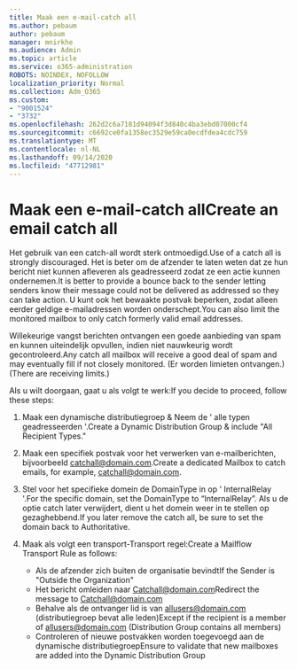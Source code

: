 ```yaml
---
title: Maak een e-mail-catch all
ms.author: pebaum
author: pebaum
manager: mnirkhe
ms.audience: Admin
ms.topic: article
ms.service: o365-administration
ROBOTS: NOINDEX, NOFOLLOW
localization_priority: Normal
ms.collection: Adm_O365
ms.custom:
- "9001524"
- "3732"
ms.openlocfilehash: 262d2c6a7181d94094f3d840c4ba3ebd07000cf4
ms.sourcegitcommit: c6692ce0fa1358ec3529e59ca0ecdfdea4cdc759
ms.translationtype: MT
ms.contentlocale: nl-NL
ms.lasthandoff: 09/14/2020
ms.locfileid: "47712981"
---
```

# <a name="create-an-email-catch-all"></a><span data-ttu-id="f9fee-102">Maak een e-mail-catch all</span><span class="sxs-lookup"><span data-stu-id="f9fee-102">Create an email catch all</span></span>

<span data-ttu-id="f9fee-103">Het gebruik van een catch-all wordt sterk ontmoedigd.</span><span class="sxs-lookup"><span data-stu-id="f9fee-103">Use of a catch all is strongly discouraged.</span></span> <span data-ttu-id="f9fee-104">Het is beter om de afzender te laten weten dat ze hun bericht niet kunnen afleveren als geadresseerd zodat ze een actie kunnen ondernemen.</span><span class="sxs-lookup"><span data-stu-id="f9fee-104">It is better to provide a bounce back to the sender letting senders know their message could not be delivered as addressed so they can take action.</span></span> <span data-ttu-id="f9fee-105">U kunt ook het bewaakte postvak beperken, zodat alleen eerder geldige e-mailadressen worden onderschept.</span><span class="sxs-lookup"><span data-stu-id="f9fee-105">You can also limit the monitored mailbox to only catch formerly valid email addresses.</span></span> 

<span data-ttu-id="f9fee-106">Willekeurige vangst berichten ontvangen een goede aanbieding van spam en kunnen uiteindelijk opvullen, indien niet nauwkeurig wordt gecontroleerd.</span><span class="sxs-lookup"><span data-stu-id="f9fee-106">Any catch all mailbox will receive a good deal of spam and may eventually fill if not closely monitored.</span></span> <span data-ttu-id="f9fee-107">(Er worden limieten ontvangen.)</span><span class="sxs-lookup"><span data-stu-id="f9fee-107">(There are receiving limits.)</span></span> 

<span data-ttu-id="f9fee-108">Als u wilt doorgaan, gaat u als volgt te werk:</span><span class="sxs-lookup"><span data-stu-id="f9fee-108">If you decide to proceed, follow these steps:</span></span>

1. <span data-ttu-id="f9fee-109">Maak een dynamische distributiegroep & Neem de ' alle typen geadresseerden '.</span><span class="sxs-lookup"><span data-stu-id="f9fee-109">Create a Dynamic Distribution Group & include "All Recipient Types."</span></span>

2. <span data-ttu-id="f9fee-110">Maak een specifiek postvak voor het verwerken van e-mailberichten, bijvoorbeeld catchall@domain.com.</span><span class="sxs-lookup"><span data-stu-id="f9fee-110">Create a dedicated Mailbox to catch emails, for example, catchall@domain.com.</span></span>

3. <span data-ttu-id="f9fee-111">Stel voor het specifieke domein de DomainType in op ' InternalRelay '.</span><span class="sxs-lookup"><span data-stu-id="f9fee-111">For the specific domain, set the DomainType to “InternalRelay”.</span></span> <span data-ttu-id="f9fee-112">Als u de optie catch later verwijdert, dient u het domein weer in te stellen op gezaghebbend.</span><span class="sxs-lookup"><span data-stu-id="f9fee-112">If you later remove the catch all, be sure to set the domain back to Authoritative.</span></span>

4. <span data-ttu-id="f9fee-113">Maak als volgt een transport-Transport regel:</span><span class="sxs-lookup"><span data-stu-id="f9fee-113">Create a Mailflow Transport Rule as follows:</span></span>

    - <span data-ttu-id="f9fee-114">Als de afzender zich buiten de organisatie bevindt</span><span class="sxs-lookup"><span data-stu-id="f9fee-114">If the Sender is "Outside the Organization"</span></span>
    - <span data-ttu-id="f9fee-115">Het bericht omleiden naar Catchall@domain.com</span><span class="sxs-lookup"><span data-stu-id="f9fee-115">Redirect the message to Catchall@domain.com</span></span>
    - <span data-ttu-id="f9fee-116">Behalve als de ontvanger lid is van allusers@domain.com (distributiegroep bevat alle leden)</span><span class="sxs-lookup"><span data-stu-id="f9fee-116">Except if the recipient is a member of allusers@domain.com (Distribution Group contains all members)</span></span>
    - <span data-ttu-id="f9fee-117">Controleren of nieuwe postvakken worden toegevoegd aan de dynamische distributiegroep</span><span class="sxs-lookup"><span data-stu-id="f9fee-117">Ensure to validate that new mailboxes are added into the Dynamic Distribution Group</span></span>
